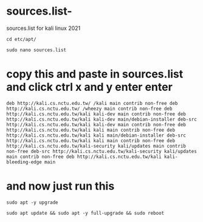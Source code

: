 # sources.list-
sources.list  for kali linux 2021



``
cd etc/apt/
``

 ``
sudo nano sources.list 
 ``
 
 
 
 # copy this and paste in sources.list and click ctrl x  and y enter enter
 
``
deb http://kali.cs.nctu.edu.tw/ /kali main contrib non-free
deb http://kali.cs.nctu.edu.tw/ /wheezy main contrib non-free
deb http://kali.cs.nctu.edu.tw/kali kali-dev main contrib non-free
deb http://kali.cs.nctu.edu.tw/kali kali-dev main/debian-installer
deb-src http://kali.cs.nctu.edu.tw/kali kali-dev main contrib non-free
deb http://kali.cs.nctu.edu.tw/kali kali main contrib non-free
deb http://kali.cs.nctu.edu.tw/kali kali main/debian-installer
deb-src http://kali.cs.nctu.edu.tw/kali kali main contrib non-free
deb http://kali.cs.nctu.edu.tw/kali-security kali/updates main contrib non-free
deb-src http://kali.cs.nctu.edu.tw/kali-security kali/updates main contrib non-free
deb http://kali.cs.nctu.edu.tw/kali kali-bleeding-edge main
``

# and now just run this 

``
sudo apt -y upgrade 
``

``
sudo apt update && sudo apt -y full-upgrade && sudo reboot
``
